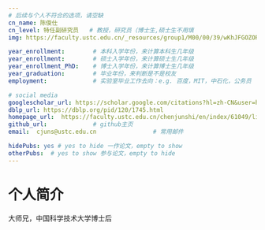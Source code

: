 ```yaml
---
# 后续与个人不符合的选项，请空缺
cn_name: 陈俊仕
cn_level: 特任副研究员   # 教授，研究员（博士生,硕士生不用填
img: https://faculty.ustc.edu.cn/_resources/group1/M00/00/39/wKhJFGOZORiAeNt_AAFd_wXlSno238.png # 头像链接

year_enrollment:        # 本科入学年份，来计算本科生几年级
year_enrollment:        # 硕士入学年份，来计算硕士生几年级
year_enrollment_PhD:    # 博士入学年份，来计算博士生几年级
year_graduation:        # 毕业年份，来判断是不是校友
employment:             # 实验室毕业工作去向：e.g. 百度，MIT，中石化，公务员

# social media
googlescholar_url: https://scholar.google.com/citations?hl=zh-CN&user=hEADXbAAAAAJ         # googlescholar
dblp_url: https://dblp.org/pid/120/1745.html
homepage_url:  https://faculty.ustc.edu.cn/chenjunshi/en/index/61049/list/index.htm         # 个人博客
github_url:             # github主页
email:  cjuns@ustc.edu.cn                # 常用邮件

hidePubs: yes # yes to hide 一作论文，empty to show
otherPubs:  # yes to show 参与论文，empty to hide
---
```


# 个人简介

大师兄，中国科学技术大学博士后